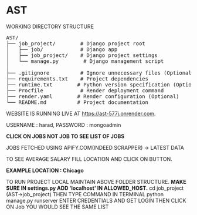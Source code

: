 # AST
WORKING DIRECTORY STRUCTURE

<pre>
AST/
├── job_project/        # Django project root
│   ├── job/            # Django app
│   ├── job_project/    # Django project settings
│   └── manage.py        # Django management script
│
├── .gitignore          # Ignore unnecessary files (Optional)
├── requirements.txt    # Project dependencies
├── runtime.txt        # Python version specification (Optional)
├── Procfile            # Render deployment command
├── render.yaml        # Render configuration (Optional)
└── README.md          # Project documentation
</pre>

WEBSITE IS RUNNING LIVE AT https://ast-577j.onrender.com.

USERNAME : harad, PASSWORD : mongoadmin

**CLICK ON JOBS NOT JOB TO SEE LIST OF JOBS**

JOBS FETCHED USING APIFY.COM(INDEED SCRAPPER) -> LATEST DATA

TO SEE AVERAGE SALARY FILL LOCATION AND CLICK ON BUTTON. 

**EXAMPLE LOCATION : Chicago**

TO RUN PROJECT LOCAL MAINTAIN ABOVE FOLDER STRUCTURE.
**MAKE SURE IN settings.py ADD 'localhost' IN ALLOWED_HOST.**
cd job_project (AST->job_project)
THEN TYPE COMMAND IN TERMINAL 
python manage.py runserver
ENTER CREDENTIALS AND GET LOGIN
THEN CLICK ON Job
YOU WOULD SEE THE SAME LIST
